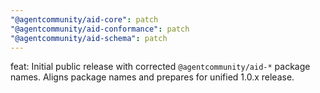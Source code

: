 ```yaml
---
"@agentcommunity/aid-core": patch
"@agentcommunity/aid-conformance": patch
"@agentcommunity/aid-schema": patch
---
```


feat: Initial public release with corrected `@agentcommunity/aid-*` package names. Aligns package names and prepares for unified 1.0.x release. 